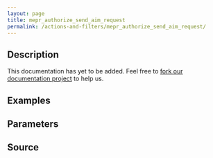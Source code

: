 ```yaml
---
layout: page
title: mepr_authorize_send_aim_request
permalink: /actions-and-filters/mepr_authorize_send_aim_request/
---
```


## Description

This documentation has yet to be added. Feel free to [fork our documentation project](https://github.com/caseproof/memberpress-docs) to help us.

## Examples


## Parameters


## Source

